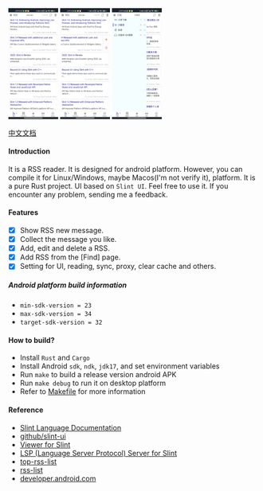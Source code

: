 <div style="display: flex, margin: 8px">
    <img src="./screenshot/rssbox-en.png" width="100"/>
    <img src="./screenshot/rssbox2-en.png" width="100"/>
    <img src="./screenshot/rssbox-show-rss-list.png" width="100"/>
</div>

[中文文档](./README.zh-CN.md)

#### Introduction
It is a RSS reader. It is designed for android platform. However, you can compile it for Linux/Windows, maybe Macos(I'm not verify it), platform. It is a pure Rust project. UI based on `Slint UI`. Feel free to use it. If you encounter any problem, sending me a feedback.

#### Features
- [x] Show RSS new message.
- [x] Collect the message you like.
- [x] Add, edit and delete a RSS.
- [x] Add RSS from the [Find] page.
- [x] Setting for UI, reading, sync, proxy, clear cache and others.

##### Android platform build information
- `min-sdk-version = 23`
- `max-sdk-version = 34`
- `target-sdk-version = 32`

#### How to build?
- Install `Rust` and `Cargo`
- Install Android `sdk`, `ndk`, `jdk17`, and set environment variables
- Run `make` to build a release version android APK
- Run `make debug` to run it on desktop platform
- Refer to [Makefile](./Makefile) for more information

#### Reference
- [Slint Language Documentation](https://slint-ui.com/releases/1.0.0/docs/slint/)
- [github/slint-ui](https://github.com/slint-ui/slint)
- [Viewer for Slint](https://github.com/slint-ui/slint/tree/master/tools/viewer)
- [LSP (Language Server Protocol) Server for Slint](https://github.com/slint-ui/slint/tree/master/tools/lsp)
- [top-rss-list](https://github.com/weekend-project-space/top-rss-list)
- [rss-list](https://github.com/saveweb/rss-list)
- [developer.android.com](https://developer.android.com/guide)
